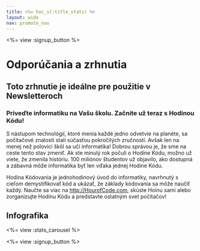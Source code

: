 ```yaml
---
title: <%= hoc_s(:title_stats) %>
layout: wide
nav: promote_nav
---
```



<a id="blurb"></a>

<%= view :signup_button %>

# Odporúčania a zrhnutia

## Toto zrhnutie je ideálne pre použitie v Newsletteroch

### Priveďte informatiku na Vašu školu. Začnite už teraz s Hodinou Kódu!

S nástupom technológií, ktoré menia každé jedno odvetvie na planéte, sa počítačové znalosti stali súčasťou pokročilých zručností. Avšak len na menej než polovici škôl sa učí informatika! Dobrou správou je, že sme na ceste tento stav zmeniť. Ak ste minulý rok počuli o Hodine Kódu, možno už viete, že zmenila históriu. 100 miliónov študentov už objavilo, ako dostupná a zábavná môže informatika byť len vďaka jednej Hodine Kódu.

Hodina Kódovania je jednohodinový úvod do informatiky, navrhnutý s cieľom demystifikovať kód a ukázať, že základy kódovania sa môže naučiť každý. Naučte sa viac na <http://HourofCode.com>, skúste Hoinu sami alebo zorganizujte Hodinu Kódu a predstavte ostatným svet počítačov!

<a id="infographics"></a>

## Infografika

<%= view :stats_carousel %>

<%= view :signup_button %>